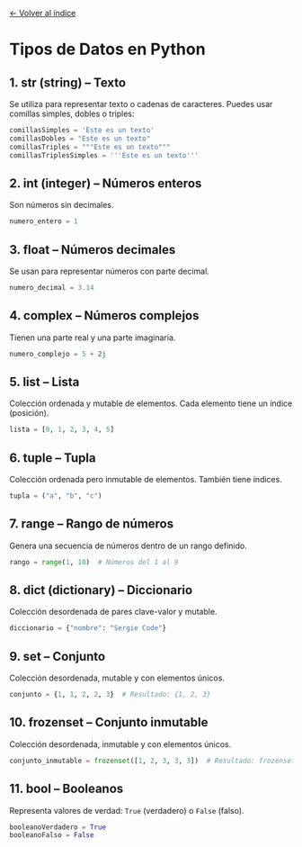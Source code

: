 [← Volver al índice](README.md)

# Tipos de Datos en Python

## 1. str (string) – Texto

Se utiliza para representar texto o cadenas de caracteres. Puedes usar comillas simples, dobles o triples:

```python
comillasSimples = 'Este es un texto'
comillasDobles = "Este es un texto"
comillasTriples = """Este es un texto"""
comillasTriplesSimples = '''Este es un texto'''
```

## 2. int (integer) – Números enteros

Son números sin decimales.

```python
numero_entero = 1
```

## 3. float – Números decimales

Se usan para representar números con parte decimal.

```python
numero_decimal = 3.14
```

## 4. complex – Números complejos

Tienen una parte real y una parte imaginaria.

```python
numero_complejo = 5 + 2j
```

## 5. list – Lista

Colección ordenada y mutable de elementos. Cada elemento tiene un índice (posición).

```python
lista = [0, 1, 2, 3, 4, 5]
```

## 6. tuple – Tupla

Colección ordenada pero inmutable de elementos. También tiene índices.

```python
tupla = ("a", "b", "c")
```

## 7. range – Rango de números

Genera una secuencia de números dentro de un rango definido.

```python
rango = range(1, 10)  # Números del 1 al 9
```

## 8. dict (dictionary) – Diccionario

Colección desordenada de pares clave-valor y mutable.

```python
diccionario = {"nombre": "Sergie Code"}
```

## 9. set – Conjunto

Colección desordenada, mutable y con elementos únicos.

```python
conjunto = {1, 1, 2, 2, 3}  # Resultado: {1, 2, 3}
```

## 10. frozenset – Conjunto inmutable

Colección desordenada, inmutable y con elementos únicos.

```python
conjunto_inmutable = frozenset([1, 2, 3, 3, 3])  # Resultado: frozenset({1, 2, 3})
```

## 11. bool – Booleanos

Representa valores de verdad: `True` (verdadero) o `False` (falso).

```python
booleanoVerdadero = True
booleanoFalso = False
```